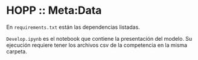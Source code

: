 # HOPP :: Meta:Data
En `requirements.txt` están las dependencias listadas.

`Develop.ipynb` es el notebook que contiene la presentación del modelo. Su ejecución requiere tener los archivos csv de la competencia en la misma carpeta.
